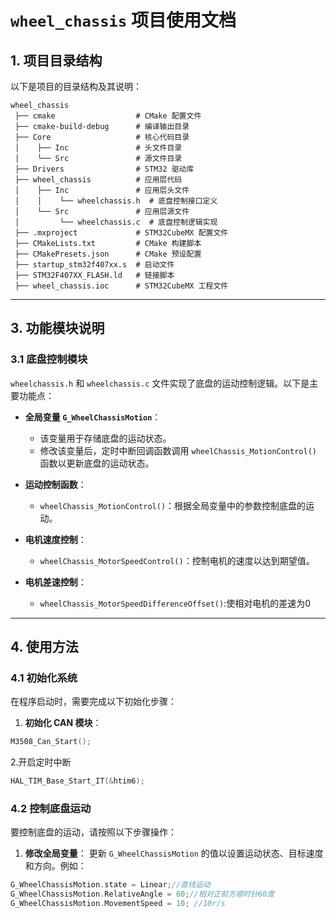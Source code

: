 # `wheel_chassis` 项目使用文档

## 1. **项目目录结构**

以下是项目的目录结构及其说明：

```
wheel_chassis
 ├── cmake                  # CMake 配置文件
 ├── cmake-build-debug      # 编译输出目录
 ├── Core                   # 核心代码目录
 │    ├── Inc               # 头文件目录
 │    └── Src               # 源文件目录
 ├── Drivers                # STM32 驱动库
 ├── wheel_chassis          # 应用层代码
 │    ├── Inc               # 应用层头文件
 │    │    └── wheelchassis.h  # 底盘控制接口定义
 │    └── Src               # 应用层源文件
 │         └── wheelchassis.c  # 底盘控制逻辑实现
 ├── .mxproject             # STM32CubeMX 配置文件
 ├── CMakeLists.txt         # CMake 构建脚本
 ├── CMakePresets.json      # CMake 预设配置
 ├── startup_stm32f407xx.s  # 启动文件
 ├── STM32F407XX_FLASH.ld   # 链接脚本
 ├── wheel_chassis.ioc      # STM32CubeMX 工程文件
```

---

## 3. **功能模块说明**


### 3.1 **底盘控制模块**

`wheelchassis.h` 和 `wheelchassis.c` 文件实现了底盘的运动控制逻辑。以下是主要功能点：

- **全局变量 `G_WheelChassisMotion`**：
    - 该变量用于存储底盘的运动状态。
    - 修改该变量后，定时中断回调函数调用 `wheelChassis_MotionControl()` 函数以更新底盘的运动状态。

- **运动控制函数**：
    - `wheelChassis_MotionControl()`：根据全局变量中的参数控制底盘的运动。

- **电机速度控制**：
    - `wheelChassis_MotorSpeedControl()`：控制电机的速度以达到期望值。
- **电机差速控制**：
  - `wheelChassis_MotorSpeedDifferenceOffset()`:使相对电机的差速为0

---

## 4. **使用方法**

### 4.1 初始化系统

在程序启动时，需要完成以下初始化步骤：

1. **初始化 CAN 模块**：
```c
M3508_Can_Start();
```
2.开启定时中断
```c
HAL_TIM_Base_Start_IT(&htim6);
```

### 4.2 控制底盘运动

要控制底盘的运动，请按照以下步骤操作：

1. **修改全局变量**：
   更新 `G_WheelChassisMotion` 的值以设置运动状态、目标速度和方向。例如：
```c
G_WheelChassisMotion.state = Linear;//直线运动
G_WheelChassisMotion.RelativeAngle = 60;//相对正前方顺时针60度
G_WheelChassisMotion.MovementSpeed = 10; //10r/s
```
